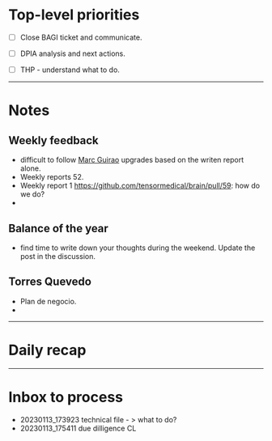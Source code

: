 # Top-level priorities
- [ ] Close BAGI ticket and communicate.
- [ ] DPIA analysis and next actions.
- [ ] THP - understand what to do.


---
# Notes

## Weekly feedback
- difficult to follow [Marc Guirao](../_people/Marc%20Guirao.md) upgrades based on the writen report alone.
- Weekly reports 52. 
- Weekly report 1 https://github.com/tensormedical/brain/pull/59: how do we do? 
- 

## Balance of the year
* find time to write down your thoughts during the weekend.  Update the post in the discussion. 


## Torres Quevedo
- Plan de negocio. 
- 

--- 
# Daily recap





--- 
# Inbox to process
- 20230113_173923 technical file - > what to do?
- 20230113_175411 due dilligence CL
